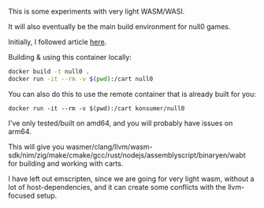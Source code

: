 This is some experiments with very light WASM/WASI.

It will also eventually be the main build environment for null0 games.

Initially, I followed article [here](https://depth-first.com/articles/2019/10/16/compiling-c-to-webassembly-and-running-it-without-emscripten/).

Building & using this container locally:

```sh
docker build -t null0 .
docker run -it --rm -v $(pwd):/cart null0
```

You can also do this to use the remote container that is already built for you:

```
docker run -it --rm -v $(pwd):/cart konsumer/null0
```

I've only tested/built on amd64, and you will probably have issues on arm64.

This will give you wasmer/clang/llvm/wasm-sdk/nim/zig/make/cmake/gcc/rust/nodejs/assemblyscript/binaryen/wabt for building and working with carts.

I have left out emscripten, since we are going for very light wasm, without a lot of host-dependencies, and it can create some conflicts with the llvm-focused setup.